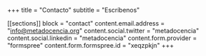 +++
title    = "Contacto"
subtitle = "Escríbenos"

[[sections]]
block = "contact"
content.email.address         = "info@metadocencia.org"
content.social.twitter        = "metadocencia"
content.social.linkedin       = "metadocencia"
content.form.provider         = "formspree"
content.form.formspree.id     = "xeqzpkjn"
+++

